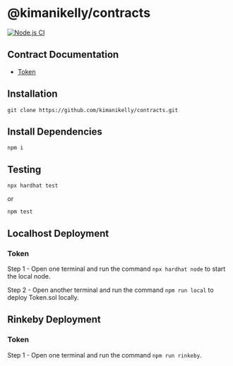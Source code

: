 # @kimanikelly/contracts

[![Node.js CI](https://github.com/kimanikelly/contracts/actions/workflows/node.js.yml/badge.svg)](https://github.com/kimanikelly/contracts/actions/workflows/node.js.yml)

## Contract Documentation

- [Token](docs/token.md)

## Installation

```
git clone https://github.com/kimanikelly/contracts.git
```

## Install Dependencies

```
npm i
```

## Testing

```
npx hardhat test
```

or

```
npm test
```

## Localhost Deployment

### Token

Step 1 - Open one terminal and run the command `npx hardhat node` to start the local node.

Step 2 - Open another terminal and run the command `npm run local` to deploy Token.sol locally.

## Rinkeby Deployment

### Token

Step 1 - Open one terminal and run the command `npm run rinkeby`.
